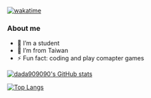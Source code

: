 [![wakatime](https://wakatime.com/badge/user/56ad6549-a054-44d0-b495-36b06ce29e9f.svg)](https://wakatime.com/@56ad6549-a054-44d0-b495-36b06ce29e9f)
### About me

- 🔭 I’m a student
- 🌱 I’m from Taiwan
- ⚡ Fun fact: coding and play comapter games

[![dada909090's GitHub stats](https://github-readme-stats.vercel.app/api?username=dada909090)](https://github.com/dada909090)

[![Top Langs](https://github-readme-stats.vercel.app/api/top-langs/?username=dada909090&langs_count=5)](https://github.com/anuraghazra/github-readme-stats)
